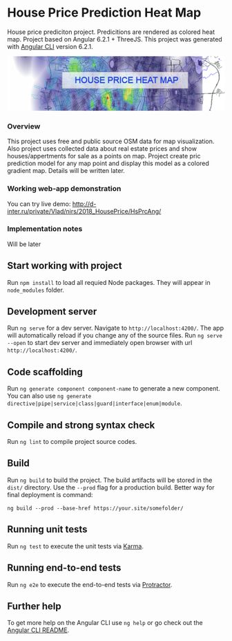 # House Price Prediction Heat Map

House price prediciton project. Predicitions are rendered as colored heat map. Project based on Angular 6.2.1 + ThreeJS.
This project was generated with [Angular CLI](https://github.com/angular/angular-cli) version 6.2.1.

![Background image](src/logo_page.png)


### Overview

This project uses free and public source OSM data for map visualization. Also project uses collected data about
real estate prices and show houses/appertments for sale as a points on map.
Project create pric prediction model for any map point and display this model as a colored gradient map.
Details will be written later.

### Working web-app demonstration
You can try live demo:
http://d-inter.ru/private/Vlad/nirs/2018_HousePrice/HsPrcAng/


### Implementation notes

Will be later


## Start working with project

Run `npm install` to load all requied Node packages. They will appear in `node_modules` folder.


## Development server

Run `ng serve` for a dev server. Navigate to `http://localhost:4200/`. The app will automatically reload if you change any of the source files.
Run `ng serve --open` to start dev server and immediately open browser with url `http://localhost:4200/`.

## Code scaffolding

Run `ng generate component component-name` to generate a new component. You can also use `ng generate directive|pipe|service|class|guard|interface|enum|module`.

## Compile and strong syntax check

Run `ng lint` to compile project source codes.

## Build

Run `ng build` to build the project. The build artifacts will be stored in the `dist/` directory. Use the `--prod` flag for a production build.
Better way for final deployment is command:
```
ng build --prod --base-href https://your.site/somefolder/
```


## Running unit tests

Run `ng test` to execute the unit tests via [Karma](https://karma-runner.github.io).

## Running end-to-end tests

Run `ng e2e` to execute the end-to-end tests via [Protractor](http://www.protractortest.org/).

## Further help

To get more help on the Angular CLI use `ng help` or go check out the [Angular CLI README](https://github.com/angular/angular-cli/blob/master/README.md).
